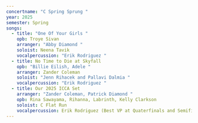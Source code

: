 ```yaml
---
concertname: "C Spring Sprung "
year: 2025
semester: Spring
songs:
  - title: "One Of Your Girls "
    opb: Troye Sivan
    arranger: "Abby Diamond "
    soloist: Neena Tavik
    vocalpercussion: "Erik Rodriguez "
  - title: No Time to Die at Skyfall
    opb: "Billie Eilish, Adele "
    arranger: Zander Coleman
    soloist: "Jenn Rihacek and Pallavi Dalmia "
    vocalpercussion: "Erik Rodriguez "
  - title: Our 2025 ICCA Set
    arranger: "Zander Coleman, Patrick Diamond "
    opb: Rina Sawayama, Rihanna, Labrinth, Kelly Clarkson
    soloist: C Flat Run
    vocalpercussion: Erik Rodriguez (Best VP at Quaterfinals and Semifinals)
---
```

